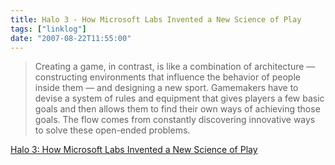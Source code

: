 ```yaml
---
title: Halo 3 - How Microsoft Labs Invented a New Science of Play
tags: ["linklog"]
date: "2007-08-22T11:55:00"
---
```


> Creating a game, in contrast, is like a combination of architecture — constructing environments that influence the behavior of people inside them — and designing a new sport. Gamemakers have to devise a system of rules and equipment that gives players a few basic goals and then allows them to find their own ways of achieving those goals. The flow comes from constantly discovering innovative ways to solve these open-ended problems.

[Halo 3: How Microsoft Labs Invented a New Science of Play](https://www.wired.com/2007/08/ff-halo-2/)
